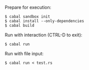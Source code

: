 Prepare for execution:

```
$ cabal sandbox init
$ cabal install --only-dependencies
$ cabal build
```

Run with interaction (CTRL-D to exit):

    $ cabal run

Run with file input:

    $ cabal run < test.rs
